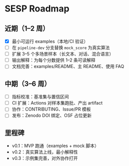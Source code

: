 # SESP Roadmap

## 近期（1–2 周）
- [x] 最小可运行 examples（本地/CI 验证）
- [ ] 在 `pipeline-dev` 分支替换 `mock_score` 为真实算法
- [ ] 扩展 3–5 个多场景样本（长文本、对话、混合语言）
- [ ] 输出解释：为每个分数提供 1–2 条可读解释
- [ ] 文档完善：examples/README、主 README、使用 FAQ

## 中期（3–6 周）
- [ ] 指标校准：基准集与置信区间
- [ ] CI 扩展：Actions 对样本集跑批、产出 artifact
- [ ] 协作：CONTRIBUTING、Issue/PR 模板
- [ ] 发布：Zenodo DOI 绑定、OSF 占位更新

## 里程碑
- v0.1：MVP 跑通（examples + mock 脚本）
- v0.2：真实算法上线，最小解释性
- v0.3：示例集完善，对外协作打开
